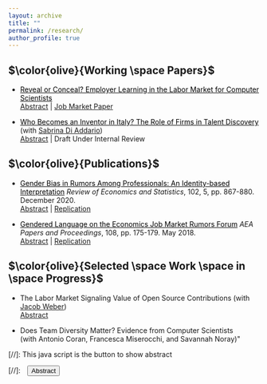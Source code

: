 ```yaml
---
layout: archive
title: ""
permalink: /research/
author_profile: true
---
```


## $\color{olive}{Working \space Papers}$ 

- <a href="/files/AliceWu_JMP.pdf" style="color:black" target="_blank"> Reveal or Conceal? Employer Learning in the Labor Market for Computer Scientists</a>   <br/>
<a href="#/" onclick="visib('jmp')">Abstract</a> \| <a href="/files/AliceWu_JMP.pdf" target="_blank">Job Market Paper</a>
<div id='jmp' style="display: none; text-align: justify; line-height: 1.2" >
The efficient allocation of labor relies on the identification of talent. When employee output is not publicly observable, employers have an incentive to take advantage of private information, potentially leading to the misallocation of labor among firms. This paper provides empirical evidence of employer learning and quantifies the impact of learning on job mobility and innovation outputs in the labor market for computer science (CS) Ph.D.'s. CS conference proceedings provide public information on research effort by existing CS workers. Among papers authored by researchers from industry, about one-quarter can be matched to a contemporaneous patent application - an indicator of a more valuable innovation. Yet the fact of the application remains private information at the incumbent employer for 18 months. Consistent with public learning, researchers with a new paper have higher inter-firm mobility rates than do coworkers without a paper. Initially, authors of papers with a matched patent are less likely to move than authors without a patent application. But once the patent application becomes public, their mobility rates cross over. Authors of papers with a matched patent are also 35% more likely to move to a top tech firm. These patterns confirm the predictions of a model in which incumbent firms have initially private information on more productive researchers. Structural estimates of the model suggest that if papers and patents were disclosed simultaneously, high-ability workers would sort more quickly to high-productivity firms. The implied increase in allocative efficiency would increase innovation outputs by about 5%. </div>


- <a href="/files/DiAddario_Wu_first.pdf" style="color:black" target="_blank">Who Becomes an Inventor in Italy? The Role of Firms in Talent Discovery</a> (with <a href="https://scholar.google.com/citations?user=IgkUsgIAAAAJ&hl=en" target="_blank">Sabrina Di Addario</a>) <br/> <a href="#/" onclick="visib('italy')">Abstract</a> \| Draft Under Internal Review
<div id='italy' style="display: none; text-align: justify; line-height: 1.2" >
This paper investigates the role of firms in discovering new inventors who apply for a patent for the first time. Using employer-employee data from the Italian Social Security Institute matched with patent applications from 1987 to 2009, we identify more than one hundred thousand <em>potential</em> inventors, who either apply for a patent on the job or are predicted to ever invent based on observable characteristics. We find substantial heterogeneity in the discovery of new inventors across firms. Younger potential inventors are much less likely to start applying for patents at a lower-wage firm. The gap between low-wage and high-wage firms in patenting disappears, however, among established inventors with prior patent applications. Further, there is on average a 3-8 log point increase in the annual wage when a worker files her first patent application. We interpret the empirical findings through a model that combines employer learning with incentive contract. When firm investment and worker effort are substitutable, less productive firms would rely more on wage incentive to increase innovation, consistent with our finding that lower-wage firms set a higher wage return to patenting despite limited job mobility among inventors.  </div>


## $\color{olive}{Publications}$ 
- <a href="/files/wu_ejr_restat.pdf" style="color:black" target="_blank">Gender Bias in Rumors Among Professionals: An Identity-based Interpretation</a> *Review of Economics and Statistics*, 102, 5, pp. 867-880. December 2020. <br/>
<a href="#/" onclick="visib('ejr')">Abstract</a> \| <a href="https://dataverse.harvard.edu/dataset.xhtml?persistentId=doi:10.7910/DVN/BLEBHI" target="_blank">Replication</a> 
<div id='ejr' style="display: none; text-align: justify; line-height: 1.2" >
This paper measures gender bias in what people say about women versus men in an anonymous online professional forum. I study the content of posts that refer to each gender, and the transitions in the topics of discussion that occur between consecutive posts in a thread once attention turns to one gender or the other. I find that discussions about women tend to highlight their personal characteristics (such as physical appearance or family circumstances) rather than their professional accomplishments. Posts about women are also more likely to lead to deviations from professional topics than posts about men. I interpret these findings through a model that highlights posters’ incentives to boost their own identities relative to the underrepresented out-group in a profession. </div>


- <a href="/files/gendered_language_2018.pdf" style="color:black" target="_blank">Gendered Language on the Economics Job Market Rumors Forum</a> *AEA Papers and Proceedings*, 108, pp. 175-179. May 2018. <br/>
<a href="#/" onclick="visib('ejr0')">Abstract</a> \| <a href="https://www.aeaweb.org/articles?id=10.1257/pandp.20181101" target="_blank">Replication</a>  
<div id='ejr0' style="display: none; text-align: justify; line-height: 1.2" >
This paper examines the existence of an unwelcoming or stereotypical culture using evidence on how women and men are portrayed in anonymous discussions on the Economics Job Market Rumors forum (EJMR). I use a Lasso-Logistic model to measure gendered language in EJMR postings, identifying the words that are most strongly associated with discussions about one gender or the other. I find that the words most predictive of a post about a woman are typically about physical appearance or personal information, whereas those most predictive of a post about a man tend to focus on academic or professional characteristics. 
</div>


## $\color{olive}{Selected \space Work \space in \space Progress}$ 
- The Labor Market Signaling Value of Open Source Contributions (with <a href="https://sites.google.com/view/jacob-weber/home" target="_blank">Jacob Weber</a>) <br/> <a href="#/" onclick="visib('github')">Abstract</a> 
<div id='github' style="display: none; text-align: justify; line-height: 1.2" >
Does the rise in open-source software development provide an opportunity for software developers and engineers to signal their ability to potential employers, and is this signaling value higher for workers from less advantaged backgrounds? We answer this question by matching open-source contributions on GitHub to employment outcomes from LinkedIn. We investigate whether workers increase open-source contributions before changing jobs. In particular, we examine whether the effects of this activity on labor market outcomes, such as moving into a higher-paid job, are stronger for workers from less advantaged education and demographic backgrounds. </div>

- Does Team Diversity Matter? Evidence from Computer Scientists <br/> (with Antonio Coran, Francesca Miserocchi, and Savannah Noray)" 

<!--
- Does Trade Secret Litigation Increase Monopsony Power? Evidence from the Defend Trade Secrets Act <br/> (with <a href="https://www.evgeniifadeev.com" target="_blank">Evgenii Fadeev</a>) <a href="#/" onclick="visib('law')">Abstract</a> 
<div id='law' style="display: none; text-align: justify; line-height: 1.2" >
We use the texts of legal complaints from trade secret litigation to study how firms responded to the enactment of the Defend Trade Secrets Act (DTSA) in 2016. One of the goals of this act was to increase the protection of American firms against international trade secret theft. Within a year of the act's passage, trade secret litigation surged by 33%. However, this increase was predominantly driven by US companies suing employees who transitioned to other domestic firms. We show that the spike in litigation post-DTSA was more pronounced in states with weaker enforceability of non-compete agreements. This evidence suggests that firms might resort to trade secret litigation as an alternative to non-compete clauses. We examine whether a trade secret lawsuit against an employee affects her own job mobility, productivity and business ventures, as well as spillover effects on her former co-workers at the plaintiff.    </div>
-->


<!-- note: function below was copied from ranzhuo17's research.md  -->
[//]: This java script is the button to show abstract 
<script>
 function visib(id) {
  var x = document.getElementById(id);
  if (x.style.display === "block") {
    x.style.display = "none";
  } else {
    x.style.display = "block";
  }
}
</script>

[//]:&emsp;<button onclick="visib('polariz')" class="btn btn--inverse btn--small">Abstract</button>


<!-- 
{% include base_path %}

{% for post in site.papers reversed %}
  {% include archive-single.html %}
{% endfor %} -->
